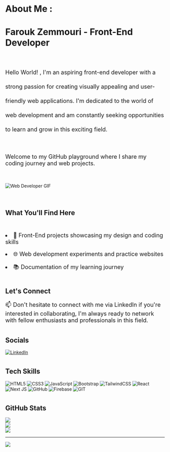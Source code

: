 # About Me :
# <h1>Farouk Zemmouri - Front-End Developer</h1>
<br><p style= "font-size: 18px; line-height: 45px;">Hello World! , I'm an aspiring front-end developer with a strong passion for creating visually appealing and user-friendly web applications. I'm dedicated to the world of web development and am constantly seeking opportunities to learn and grow in this exciting field.</p>
<br><p style= "font-size: 18px;">Welcome to my GitHub playground where I share my coding journey and web projects.</p><br>
<br>![Web Developer GIF](https://wallpaperaccess.com/full/4910984.gif)<br>
<br>
<br><h2>What You'll Find Here</h2><br>
<li style= "font-size: 18px;">🎨 Front-End projects showcasing my design and coding skills</li><br>
<li style= "font-size: 18px;">🌐 Web development experiments and practice websites</li><br>
<li style= "font-size: 18px;">📚 Documentation of my learning journey</li><br>
<h2>Let's Connect</h2>
<p style= "font-size: 18px;">📫 Don't hesitate to connect with me via LinkedIn if you're interested in collaborating, I'm always ready to network with fellow enthusiasts and professionals in this field.</p>

# <h2>Socials</h2>
[![LinkedIn](https://img.shields.io/badge/LinkedIn-%230077B5.svg?logo=linkedin&logoColor=white)](https://linkedin.com/in/faroukisme) 

# <h2>Tech Skills</h2>

![HTML5](https://img.shields.io/badge/html5-%23E34F26.svg?style=for-the-badge&logo=html5&logoColor=white)
 ![CSS3](https://img.shields.io/badge/css3-%231572B6.svg?style=for-the-badge&logo=css3&logoColor=white) 
 ![JavaScript](https://img.shields.io/badge/javascript-%23323330.svg?style=for-the-badge&logo=javascript&logoColor=%23F7DF1E) 
 ![Bootstrap](https://img.shields.io/badge/bootstrap-%23563D7C.svg?style=for-the-badge&logo=bootstrap&logoColor=white) 
 ![TailwindCSS](https://img.shields.io/badge/tailwindcss-%2338B2AC.svg?style=for-the-badge&logo=tailwind-css&logoColor=white) 
 ![React](https://img.shields.io/badge/react-%2320232a.svg?style=for-the-badge&logo=react&logoColor=%2361DAFB) 
 ![Next JS](https://img.shields.io/badge/Next-black?style=for-the-badge&logo=next.js&logoColor=white) 
 ![GitHub](https://img.shields.io/badge/GitHub-%23121011.svg?style=for-the-badge&logo=github&logoColor=white) 
 ![Firebase](https://img.shields.io/badge/firebase-%23039BE5.svg?style=for-the-badge&logo=firebase) 
 ![GIT](https://img.shields.io/badge/Git-fc6d26?style=for-the-badge&logo=git&logoColor=white)
# <h2>GitHub Stats</h2>
![](https://github-readme-stats.vercel.app/api?username=farouk26&theme=nightowl&hide_border=true&include_all_commits=true&count_private=true)<br/>
![](https://github-readme-streak-stats.herokuapp.com/?user=farouk26&theme=nightowl&hide_border=true)<br/>
![](https://github-readme-stats.vercel.app/api/top-langs/?username=farouk26&theme=nightowl&hide_border=true&include_all_commits=true&count_private=true&layout=compact)

---
[![](https://visitcount.itsvg.in/api?id=farouk26&icon=5&color=10)](https://visitcount.itsvg.in)

<!-- Proudly created with GPRM ( https://gprm.itsvg.in ) -->
